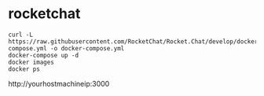 # rocketchat
```
curl -L https://raw.githubusercontent.com/RocketChat/Rocket.Chat/develop/docker-compose.yml -o docker-compose.yml
docker-compose up -d
docker images
docker ps
```
http://yourhostmachineip:3000
